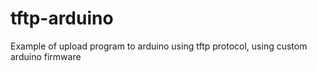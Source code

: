 # tftp-arduino
Example of upload program to arduino using tftp protocol, using custom arduino firmware
